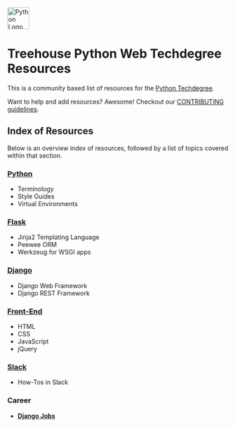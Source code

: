 <img src="https://www.python.org/static/img/python-logo@2x.png" alt="Python Logo" height="50px"/>

# Treehouse Python Web Techdegree Resources


This is a community based list of resources for the [Python Techdegree](https://www.teamtreehouse.com). 

Want to help and add resources? Awesome! Checkout our [CONTRIBUTING guidelines](CONTRIBUTING.md). 

## Index of Resources

Below is an overview index of resources, followed by a list of topics covered within that section.

### [Python](python/index.md)

* Terminology
* Style Guides
* Virtual Environments

### [Flask](flask/index.md)

* Jinja2 Templating Language
* Peewee ORM
* Werkzeug for WSGI apps

### [Django](django/index.md)

* Django Web Framework
* Django REST Framework

### [Front-End](front-end/index.md)

* HTML
* CSS
* JavaScript
* jQuery

### [Slack](slack/index.md)

* How-Tos in Slack


### Career
* **[Django Jobs](https://www.djangojobs.net/jobs/)**
